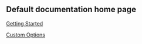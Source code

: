 ## Default documentation home page

[Getting Started](java/tutorials/getting_started.md)

[Custom Options](java/tutorials/custom_options.md)

